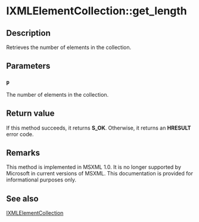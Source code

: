 # IXMLElementCollection::get_length

## Description

Retrieves the number of elements in the collection.

## Parameters

### `p`

The number of elements in the collection.

## Return value

If this method succeeds, it returns **S_OK**. Otherwise, it returns an **HRESULT** error code.

## Remarks

This method is implemented in MSXML 1.0. It is no longer supported by Microsoft in current versions of MSXML. This documentation is provided for informational purposes only.

## See also

[IXMLElementCollection](https://learn.microsoft.com/windows/desktop/api/msxml/nn-msxml-ixmlelementcollection)